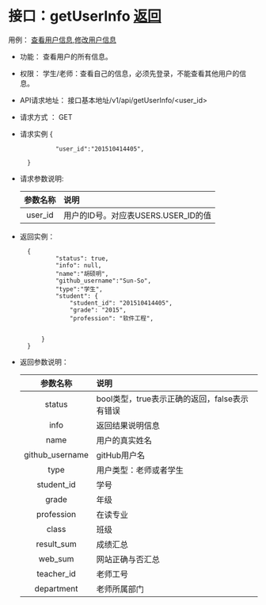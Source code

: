 <!-- markdownlint-disable MD033-->
<!-- 禁止MD033类型的警告 https://www.npmjs.com/package/markdownlint -->

# 接口：getUserInfo  [返回](../README.md)
用例： [查看用户信息](../用例/查看用户信息.md),[修改用户信息](../用例/修改用户信息.md)

- 功能：
    查看用户的所有信息。
    
- 权限：
    学生/老师：查看自己的信息，必须先登录，不能查看其他用户的信息。    
    
- API请求地址： 
    接口基本地址/v1/api/getUserInfo/<user_id>

- 请求方式 ：
    GET
- 请求实例
        {         
           
                "user_id":"201510414405",    
         
        }
- 请求参数说明:        

  |参数名称|说明|
  |:---------:|:--------------------------------------------------------|      
  |user_id|用户的ID号。对应表USERS.USER_ID的值|
  
- 返回实例：

        {         
                "status": true,
                "info": null,   
                "name":"胡硕明",
                "github_username":"Sun-So",
                "type":"学生",
                "student": {
                    "student_id": "201510414405",
                    "grade": "2015",
                    "profession": "软件工程",
         
            
            }          
        }
 
- 返回参数说明：    
 
  |参数名称|说明|
  |:---------:|:--------------------------------------------------------|      
  |status|bool类型，true表示正确的返回，false表示有错误|
  |info|返回结果说明信息|
  |name|用户的真实姓名|  
  |github_username|gitHub用户名|
  |type|用户类型：老师或者学生|
  |student_id|学号|
  |grade|年级|
  |profession|在读专业|
  |class|班级|
  |result_sum|成绩汇总|
  |web_sum|网站正确与否汇总|
  |teacher_id|老师工号|
  |department|老师所属部门|


